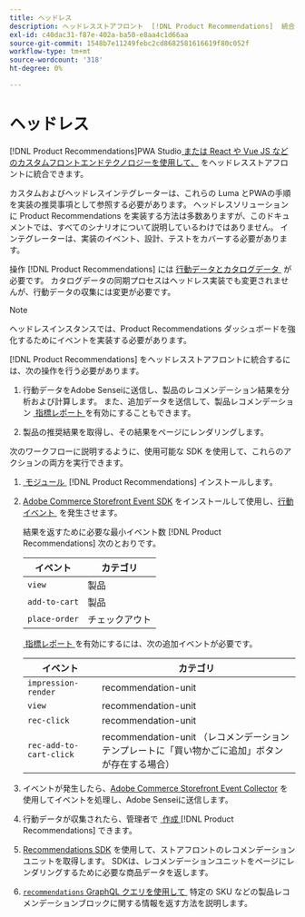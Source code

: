 ```yaml
---
title: ヘッドレス
description: ヘッドレスストアフロント  [!DNL Product Recommendations]  統合する方法について説明します。
exl-id: c40dac31-f87e-402a-ba50-e8aa4c1d66aa
source-git-commit: 1548b7e11249febc2cd8682581616619f80c052f
workflow-type: tm+mt
source-wordcount: '318'
ht-degree: 0%

---
```


# ヘッドレス

[!DNL Product Recommendations]PWA Studio[&#x200B; または React や Vue JS などのカスタムフロントエンドテクノロジーを使用して、](https://developer.adobe.com/commerce/pwa-studio/) をヘッドレスストアフロントに統合できます。

カスタムおよびヘッドレスインテグレーターは、これらの Luma とPWAの手順を実装の推奨事項として参照する必要があります。 ヘッドレスソリューションに Product Recommendations を実装する方法は多数ありますが、このドキュメントでは、すべてのシナリオについて説明しているわけではありません。 インテグレーターは、実装のイベント、設計、テストをカバーする必要があります。

操作 [!DNL Product Recommendations] には [&#x200B; 行動データとカタログデータ &#x200B;](https://experienceleague.adobe.com/docs/commerce/product-recommendations/developer/development-overview.html?lang=ja) が必要です。 カタログデータの同期プロセスはヘッドレス実装でも変更されませんが、行動データの収集には変更が必要です。

>[!NOTE]
>
>ヘッドレスインスタンスでは、Product Recommendations ダッシュボードを強化するためにイベントを実装する必要があります。

[!DNL Product Recommendations] をヘッドレスストアフロントに統合するには、次の操作を行う必要があります。

1. 行動データをAdobe Senseiに送信し、製品のレコメンデーション結果を分析および計算します。 また、追加データを送信して、製品レコメンデーション [&#x200B; 指標レポート &#x200B;](workspace.md) を有効にすることもできます。

1. 製品の推奨結果を取得し、その結果をページにレンダリングします。

次のワークフローに説明するように、使用可能な SDK を使用して、これらのアクションの両方を実行できます。

1. [&#x200B; モジュール &#x200B;](install-configure.md) [!DNL Product Recommendations] インストールします。

1. [Adobe Commerce Storefront Event SDK](https://developer.adobe.com/commerce/services/shared-services/storefront-events/sdk/) をインストールして使用し、[&#x200B; 行動イベント &#x200B;](https://developer.adobe.com/commerce/services/shared-services/storefront-events/#product-recommendations) を発生させます。

   結果を返すために必要な最小イベント数 [!DNL Product Recommendations] 次のとおりです。

   | イベント | カテゴリ |
   |--- | ---|
   | `view` | 製品 |
   | `add-to-cart` | 製品 |
   | `place-order` | チェックアウト |

   [&#x200B; 指標レポート &#x200B;](workspace.md) を有効にするには、次の追加イベントが必要です。

   | イベント | カテゴリ |
   |--- | ---|
   | `impression-render` | recommendation-unit |
   | `view` | recommendation-unit |
   | `rec-click` | recommendation-unit |
   | `rec-add-to-cart-click` | recommendation-unit （レコメンデーションテンプレートに「買い物かごに追加」ボタンが存在する場合） |

1. イベントが発生したら、[Adobe Commerce Storefront Event Collector](https://developer.adobe.com/commerce/services/shared-services/storefront-events/collector/) を使用してイベントを処理し、Adobe Senseiに送信します。

1. 行動データが収集されたら、管理者で [&#x200B; 作成 &#x200B;](create.md) [!DNL Product Recommendations] できます。

1. [Recommendations SDK](https://developer.adobe.com/commerce/services/product-recommendations/) を使用して、ストアフロントのレコメンデーションユニットを取得します。 SDKは、レコメンデーションユニットをページにレンダリングするために必要な商品データを返します。

1. [`recommendations` GraphQL クエリを使用して &#x200B;](https://developer.adobe.com/commerce/webapi/graphql/schema/product-recommendations/queries/recommendations/) 特定の SKU などの製品レコメンデーションブロックに関する情報を返す方法を説明します。
